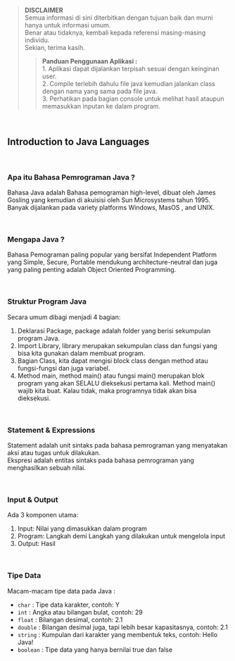 >**DISCLAIMER**\
>Semua informasi di sini diterbitkan dengan tujuan baik dan murni hanya untuk informasi umum.\
>Benar atau tidaknya, kembali kepada referensi masing-masing individu.\
>Sekian, terima kasih.
>
>>**Panduan Penggunaan Aplikasi :**\
>		1. Aplikasi dapat dijalankan terpisah sesuai dengan keinginan user.\
>		2. Compile terlebih dahulu file java kemudian jalankan class dengan nama yang sama pada file java.\
>		3. Perhatikan pada bagian console untuk melihat hasil ataupun memasukkan inputan ke dalam program.

&nbsp;
## Introduction to Java Languages

&nbsp;
### Apa itu Bahasa Pemrograman Java ?
Bahasa Java adalah Bahasa pemograman high-level, dibuat oleh James Gosling yang kemudian di akuisisi oleh  Sun Microsystems  tahun 1995. Banyak dijalankan pada variety platforms Windows, MasOS , and UNIX.

&nbsp;
### Mengapa Java ?
Bahasa Pemograman paling popular yang bersifat Independent Platform yang Simple, Secure, Portable mendukung architecture-neutral dan juga yang paling penting adalah Object Oriented Programming.

&nbsp;
### Struktur Program Java
Secara umum dibagi menjadi 4 bagian:
1. Deklarasi Package, package adalah  folder yang berisi sekumpulan program Java.
2. Import Library, library merupakan sekumpulan class dan fungsi yang bisa kita gunakan dalam membuat program.
3. Bagian Class, kita dapat mengisi block class dengan method atau fungsi-fungsi dan juga variabel.
4. Method main, method main() atau fungsi main() merupakan blok program yang akan SELALU dieksekusi pertama kali. Method main() wajib kita buat. Kalau tidak, maka programnya tidak akan bisa dieksekusi.

&nbsp;
### Statement & Expressions
Statement adalah unit sintaks pada bahasa pemrograman yang menyatakan aksi atau tugas untuk dilakukan.\
Ekspresi adalah entitas sintaks pada bahasa pemrograman yang menghasilkan sebuah nilai.

&nbsp;
### Input & Output
Ada 3 komponen utama:
1. Input: Nilai yang dimasukkan dalam program
2. Program: Langkah demi Langkah yang dilakukan untuk mengelola input
3. Output: Hasil

&nbsp;
### Tipe Data
Macam-macam tipe data pada Java :
- `char` : Tipe data karakter, contoh: Y
- `int` : Angka atau bilangan bulat, contoh: 29
- `float` : Bilangan desimal, contoh: 2.1
- `double` : Bilangan desimal juga, tapi lebih besar kapasitasnya, contoh: 2.1
- `string` : Kumpulan dari karakter yang membentuk teks, contoh: Hello Java!
- `boolean` : Tipe data yang hanya bernilai true dan false

&nbsp;